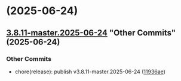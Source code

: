 # [](https://github.com/vuetifyjs/vuetify/compare/v3.8.11-master.2025-06-24...v) (2025-06-24)



## [3.8.11-master.2025-06-24](https://github.com/vuetifyjs/vuetify/compare/v3.8.11...v3.8.11-master.2025-06-24) "Other Commits" (2025-06-24)


### Other Commits

* chore(release): publish v3.8.11-master.2025-06-24 ([11936ae](https://github.com/vuetifyjs/vuetify/commit/11936ae4be6529d83dcb8b6e11e8ba6e64970df4))



